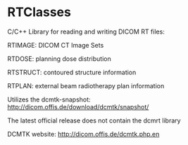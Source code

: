 # RTClasses

C/C++ Library for reading and writing DICOM RT files:

RTIMAGE: DICOM CT Image Sets

RTDOSE: planning dose distribution

RTSTRUCT: contoured structure information

RTPLAN: external beam radiotherapy plan information


Utilizes the dcmtk-snapshot: http://dicom.offis.de/download/dcmtk/snapshot/

The latest official release does not contain the dcmrt library

DCMTK website: http://dicom.offis.de/dcmtk.php.en

